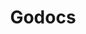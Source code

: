 ---
enabled: true
title: "Godocs"
description: "Documentation Theme"
image_webp: images/templates/godocs.webp
image: images/templates/godocs.jpg
link: "https://godocs.tristangoetz.me"

---